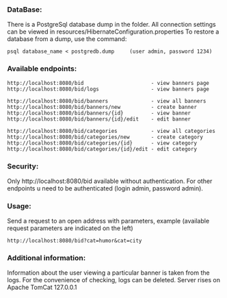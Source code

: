 ### DataBase:
There is a PostgreSql database dump in the folder. All connection settings can be viewed in resources/HibernateConfiguration.properties
To restore a database from a dump, use the command:
	
	psql database_name < postgredb.dump     (user admin, password 1234)


### Available endpoints:
	http://localhost:8080/bid                      - view banners page
	http://localhost:8080/bid/logs                 - view banners page

	http://localhost:8080/bid/banners              - view all banners
	http://localhost:8080/bid/banners/new          - create banner
	http://localhost:8080/bid/banners/{id}         - view banner
	http://localhost:8080/bid/banners/{id}/edit    - edit banner

	http://localhost:8080/bid/categories           - view all categories
	http://localhost:8080/bid/categories/new       - create category
	http://localhost:8080/bid/categories/{id}      - view category
	http://localhost:8080/bid/categories/{id}/edit - edit category


### Security:
Only http://localhost:8080/bid available without authentication.
For other endpoints u need to be authenticated (login admin, password admin).


### Usage:
Send a request to an open address with parameters, example (available request parameters are indicated on the left)
	
	http://localhost:8080/bid?cat=humor&cat=city


### Additional information:
Information about the user viewing a particular banner is taken from the logs.
For the convenience of checking, logs can be deleted.
Server rises on Apache TomCat 127.0.0.1